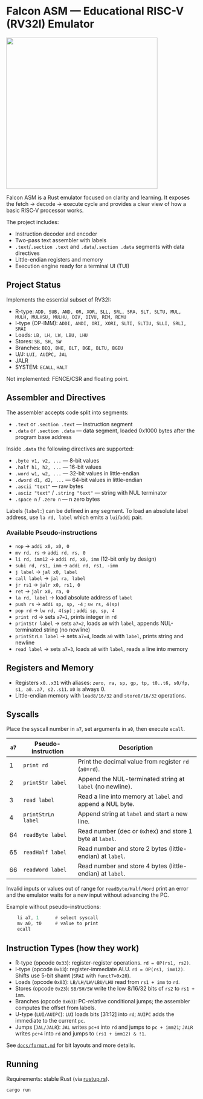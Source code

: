 # Falcon ASM — Educational RISC-V (RV32I) Emulator
<img src="https://github.com/user-attachments/assets/b0a9c716-3750-4aba-85f0-6957d2b510fc" height="400"/>

Falcon ASM is a Rust emulator focused on clarity and learning. It exposes the fetch -> decode -> execute cycle and provides a clear view of how a basic RISC‑V processor works.

The project includes:

- Instruction decoder and encoder
- Two-pass text assembler with labels
- `.text`/`.section .text` and `.data`/`.section .data` segments with data directives
- Little-endian registers and memory
- Execution engine ready for a terminal UI (TUI)

## Project Status

Implements the essential subset of RV32I:

- R-type: `ADD, SUB, AND, OR, XOR, SLL, SRL, SRA, SLT, SLTU, MUL, MULH, MULHSU, MULHU, DIV, DIVU, REM, REMU`
- I-type (OP-IMM): `ADDI, ANDI, ORI, XORI, SLTI, SLTIU, SLLI, SRLI, SRAI`
- Loads: `LB, LH, LW, LBU, LHU`
- Stores: `SB, SH, SW`
- Branches: `BEQ, BNE, BLT, BGE, BLTU, BGEU`
- U/J: `LUI, AUIPC, JAL`
- JALR
- SYSTEM: `ECALL`, `HALT`

Not implemented: FENCE/CSR and floating point.

## Assembler and Directives

The assembler accepts code split into segments:

- `.text` or `.section .text` — instruction segment
- `.data` or `.section .data` — data segment, loaded 0x1000 bytes after the program base address

Inside `.data` the following directives are supported:

- `.byte v1, v2, ...` — 8-bit values
- `.half h1, h2, ...` — 16-bit values
- `.word w1, w2, ...` — 32-bit values in little-endian
- `.dword d1, d2, ...` — 64-bit values in little-endian
- `.ascii "text"` — raw bytes
- `.asciz "text"` / `.string "text"` — string with NUL terminator
- `.space n` / `.zero n` — n zero bytes

Labels (`label:`) can be defined in any segment. To load an absolute label address, use `la rd, label` which emits a `lui`/`addi` pair.

### Available Pseudo-instructions

- `nop` -> `addi x0, x0, 0`
- `mv rd, rs` -> `addi rd, rs, 0`
- `li rd, imm12` -> `addi rd, x0, imm` (12-bit only by design)
- `subi rd, rs1, imm` -> `addi rd, rs1, -imm`
- `j label` -> `jal x0, label`
- `call label` -> `jal ra, label`
- `jr rs1` -> `jalr x0, rs1, 0`
- `ret` -> `jalr x0, ra, 0`
- `la rd, label` -> load absolute address of `label`
- `push rs` -> `addi sp, sp, -4` ; `sw rs, 4(sp)`
- `pop rd` -> `lw rd, 4(sp)` ; `addi sp, sp, 4`
- `print rd` -> sets `a7=1`, prints integer in `rd`
- `printStr label` -> sets `a7=2`, loads `a0` with `label`, appends NUL-terminated string (no newline)
- `printStrLn label` -> sets `a7=4`, loads `a0` with `label`, prints string and newline
- `read label` -> sets `a7=3`, loads `a0` with `label`, reads a line into memory

## Registers and Memory

- Registers `x0..x31` with aliases: `zero, ra, sp, gp, tp, t0..t6, s0/fp, s1, a0..a7, s2..s11`. `x0` is always 0.
- Little-endian memory with `load8/16/32` and `store8/16/32` operations.

## Syscalls

Place the syscall number in `a7`, set arguments in `a0`, then execute `ecall`.

| `a7` | Pseudo-instruction | Description |
|------|--------------------|-------------|
| 1 | `print rd` | Print the decimal value from register `rd` (`a0=rd`). |
| 2 | `printStr label` | Append the NUL-terminated string at `label` (no newline). |
| 3 | `read label` | Read a line into memory at `label` and append a NUL byte. |
| 4 | `printStrLn label` | Append string at `label` and start a new line. |
| 64 | `readByte label` | Read number (dec or `0x`hex) and store 1 byte at `label`. |
| 65 | `readHalf label` | Read number and store 2 bytes (little-endian) at `label`. |
| 66 | `readWord label` | Read number and store 4 bytes (little-endian) at `label`. |

Invalid inputs or values out of range for `readByte/Half/Word` print an error and the emulator waits for a new input without advancing the PC.

Example without pseudo-instructions:

```asm
    li a7, 1      # select syscall
    mv a0, t0     # value to print
    ecall
```

## Instruction Types (how they work)

- R-type (opcode `0x33`): register-register operations. `rd = OP(rs1, rs2)`.
- I-type (opcode `0x13`): register-immediate ALU. `rd = OP(rs1, imm12)`. Shifts use 5-bit shamt (`SRAI` with `funct7=0x20`).
- Loads (opcode `0x03`): `LB/LH/LW/LBU/LHU` read from `rs1 + imm` to `rd`.
- Stores (opcode `0x23`): `SB/SH/SW` write the low 8/16/32 bits of `rs2` to `rs1 + imm`.
- Branches (opcode `0x63`): PC-relative conditional jumps; the assembler computes the offset from labels.
- U-type (`LUI/AUIPC`): `LUI` loads bits [31:12] into `rd`; `AUIPC` adds the immediate to the current `pc`.
- Jumps (`JAL/JALR`): `JAL` writes `pc+4` into `rd` and jumps to `pc + imm21`; `JALR` writes `pc+4` into `rd` and jumps to `(rs1 + imm12) & !1`.

See [`docs/format.md`](format.md) for bit layouts and more details.

## Running

Requirements: stable Rust (via [rustup.rs](https://rustup.rs)).

```bash
cargo run
```


